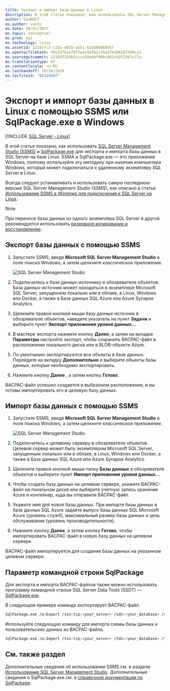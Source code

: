 ```yaml
---
title: Экспорт и импорт базы данных в Linux
description: В этой статье показано, как использовать SQL Server Management Studio и SqlPackage.exe для экспорта и импорта базы данных в SQL Server на базе Linux.
author: VanMSFT
ms.author: vanto
ms.date: 10/02/2017
ms.topic: conceptual
ms.prod: sql
ms.technology: linux
ms.assetid: 2210cfc3-c23a-4025-a551-625890d6845f
ms.openlocfilehash: f0e1d76ae7977eac4d761c76a27e10619f300ca1
ms.sourcegitcommit: 22102f25db5ccca39aebf96bc861c92f2367c77a
ms.translationtype: HT
ms.contentlocale: ru-RU
ms.lasthandoff: 10/16/2020
ms.locfileid: "92115697"
---
```

# <a name="export-and-import-a-database-on-linux-with-ssms-or-sqlpackageexe-on-windows"></a>Экспорт и импорт базы данных в Linux с помощью SSMS или SqlPackage.exe в Windows

[!INCLUDE [SQL Server - Linux](../includes/applies-to-version/sql-linux.md)]

В этой статье показано, как использовать [SQL Server Management Studio (SSMS)](../ssms/download-sql-server-management-studio-ssms.md) и [SqlPackage.exe](../tools/sqlpackage.md) для экспорта и импорта базы данных в SQL Server на базе Linux. SSMA и SqlPackage.exe — это приложения Windows, поэтому используйте эту методику при наличии компьютера Windows, который может подключаться к удаленному экземпляру SQL Server в Linux.

Всегда следует устанавливать и использовать самую последнюю версию SQL Server Management Studio (SSMS), как описано в статье [Использование SSMS в Windows для подключения к SQL Server на Linux](sql-server-linux-manage-ssms.md).

> [!NOTE]
> При переносе базы данных из одного экземпляра SQL Server в другой рекомендуется использовать [резервное копирование и восстановление](sql-server-linux-migrate-restore-database.md).

## <a name="export-a-database-with-ssms"></a>Экспорт базы данных с помощью SSMS

1. Запустите SSMS, введя **Microsoft SQL Server Management Studio** в поле поиска Windows, а затем щелкните классическое приложение.

    ![SQL Server Management Studio](./media/sql-server-linux-manage-ssms/ssms.png) 

2. Подключитесь к базе данных-источнику в обозревателе объектов. База данных-источник может находиться в экземпляре Microsoft SQL Server, запущенном локально или в облаке, в Linux, Windows или Docker, а также в Базе данных SQL Azure или Azure Synapse Analytics.

3. Щелкните правой кнопкой мыши базу данных-источник в обозревателе объектов, наведите указатель на пункт **Задачи** и выберите пункт **Экспорт приложения уровня данных...**

4. В мастере экспорта нажмите кнопку **Далее**, а затем на вкладке **Параметры** настройте экспорт, чтобы сохранить BACPAC-файл в расположении локального диска или в BLOB-объекте Azure.

5. По умолчанию экспортируются все объекты в базе данных. Перейдите на вкладку **Дополнительно** и выберите объекты базы данных, которые необходимо экспортировать.

6. Нажмите кнопку **Далее** , а затем кнопку **Готово**.

BACPAC-файл успешно создается в выбранном расположении, и вы готовы импортировать его в целевую базу данных.

## <a name="import-a-database-with-ssms"></a>Импорт базы данных с помощью SSMS

1. Запустите SSMS, введя **Microsoft SQL Server Management Studio** в поле поиска Windows, а затем щелкните классическое приложение.

    ![SQL Server Management Studio](./media/sql-server-linux-manage-ssms/ssms.png) 

2. Подключитесь к целевому серверу в обозревателе объектов. Целевой сервер может быть экземпляром Microsoft SQL Server, запущенным локально или в облаке, в Linux, Windows или Docker, а также в Базе данных SQL Azure или Azure Synapse Analytics.

3. Щелкните правой кнопкой мыши папку **Базы данных** в обозревателе объектов и выберите пункт **Импорт приложения уровня данных...**

4. Чтобы создать базу данных на целевом сервере, укажите BACPAC-файл на локальном диске или выберите учетную запись хранения Azure и контейнер, куда вы отправили BACPAC-файл.

5. Укажите имя для новой базы данных. При импорте базы данных в базе данных SQL Azure задайте выпуск базы данных SQL Microsoft Azure (уровень служб), максимальный размер базы данных и цель обслуживания (уровень производительности).

6. Нажмите кнопку **Далее**, а затем кнопку **Готово**, чтобы импортировать BACPAC-файл в новую базу данных на целевом сервере.

BACPAC-файл импортируется для создания базы данных на указанном целевом сервере.

## <a name="sqlpackage-command-line-option"></a><a id="sqlpackage"></a> Параметр командной строки SqlPackage

Для экспорта и импорта BACPAC-файлов также можно использовать программу командной строки SQL Server Data Tools (SSDT) — [SqlPackage.exe](../tools/sqlpackage.md).

В следующем примере команда экспортирует BACPAC-файл.

```bash
SqlPackage.exe /a:Export /ssn:tcp:<your_server> /sdn:<your_database> /su:<username> /sp:<password> /tf:<path_to_bacpac>
```

Используйте следующую команду для импорта схемы базы данных и пользовательских данных из BACPAC-файла.

```bash
SqlPackage.exe /a:Import /tsn:tcp:<your_server> /tdn:<your_database> /tu:<username> /tp:<password> /sf:<path_to_bacpac>

```

## <a name="see-also"></a>См. также раздел
Дополнительные сведения об использовании SSMS см. в разделе [Использование SQL Server Management Studio](../ssms/sql-server-management-studio-ssms.md). Дополнительные сведения о SqlPackage.exe см. в [справочной документации по SqlPackage](../tools/sqlpackage.md).